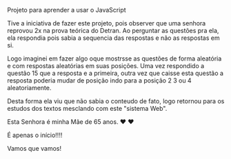Projeto para aprender a usar o JavaScript

Tive a iniciativa de fazer este projeto, pois observer que uma senhora reprovou 2x na prova teórica do Detran. Ao perguntar as questões pra ela, ela respondia pois sabia a sequencia das respostas e não as respostas em si. 

Logo imaginei em fazer algo oque mostrsse as questões de forma aleatória e com respostas aleatórias em suas posições. Uma vez respondido a questão 15 que a resposta e a primeira, outra vez que caisse esta questão a resposta poderia mudar de posição indo para a posição 2 3 ou 4 aleatoriamente.

Desta forma ela viu que não sabia o conteudo de fato, logo retornou para os estudos dos textos mesclando com este "sistema Web".

Esta Senhora é minha Mãe de 65 anos. ♥ ♥

É apenas o início!!!!

Vamos que vamos!

